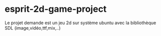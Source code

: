 # esprit-2d-game-project
Le projet demande est un jeu 2d sur système ubuntu avec la bibliothèque SDL (image,vidéo,ttf,mix,..)

